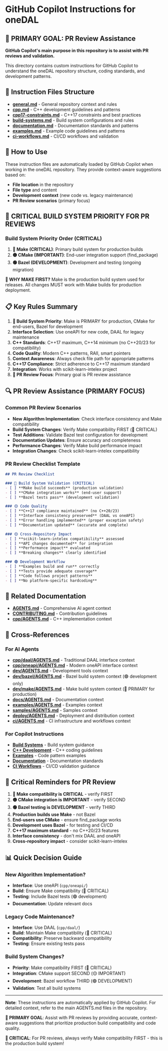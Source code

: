 # GitHub Copilot Instructions for oneDAL

## 🎯 **PRIMARY GOAL: PR Review Assistance**

**GitHub Copilot's main purpose in this repository is to assist with PR reviews and validation.**

This directory contains custom instructions for GitHub Copilot to understand the oneDAL repository structure, coding standards, and development patterns.

## 📁 Instruction Files Structure

- **[general.md](general.md)** - General repository context and rules
- **[cpp.md](cpp.md)** - C++ development guidelines and patterns
- **[cpp17-constraints.md](cpp17-constraints.md)** - C++17 constraints and best practices
- **[build-systems.md](build-systems.md)** - Build system configurations and rules
- **[documentation.md](documentation.md)** - Documentation standards and patterns
- **[examples.md](examples.md)** - Example code guidelines and patterns
- **[ci-workflows.md](ci-workflows.md)** - CI/CD workflows and validation

## 🎯 How to Use

These instruction files are automatically loaded by GitHub Copilot when working in the oneDAL repository. They provide context-aware suggestions based on:

- **File location** in the repository
- **File type** and content
- **Development context** (new code vs. legacy maintenance)
- **PR Review scenarios** (primary focus)

## 🔴 **CRITICAL BUILD SYSTEM PRIORITY FOR PR REVIEWS**

### Build System Priority Order (CRITICAL)
1. **🔴 Make (CRITICAL)**: Primary build system for production builds
2. **🟡 CMake (IMPORTANT)**: End-user integration support (find_package)
3. **🟢 Bazel (DEVELOPMENT)**: Development and testing (ongoing migration)

**🚨 WHY MAKE FIRST?** Make is the production build system used for releases. All changes MUST work with Make builds for production deployment.

## 📋 Key Rules Summary

1. **🔴 Build System Priority**: Make is PRIMARY for production, CMake for end-users, Bazel for development
2. **Interface Selection**: Use oneAPI for new code, DAAL for legacy maintenance
3. **C++ Standards**: C++17 maximum, C++14 minimum (no C++20/23 for compatibility)
4. **Code Quality**: Modern C++ patterns, RAII, smart pointers
5. **Context Awareness**: Always check file path for appropriate patterns
6. **C++17 Compliance**: Strict adherence to C++17 maximum standard
7. **Integration**: Works with scikit-learn-intelex project
8. **🎯 PR Review Focus**: Primary goal is PR review assistance

## 🔍 **PR Review Assistance (PRIMARY FOCUS)**

### Common PR Review Scenarios
- **New Algorithm Implementation**: Check interface consistency and Make compatibility
- **Build System Changes**: Verify Make compatibility FIRST (🔴 CRITICAL)
- **Test Additions**: Validate Bazel test configuration for development
- **Documentation Updates**: Ensure accuracy and completeness
- **Performance Changes**: Verify Make build performance impact
- **Integration Changes**: Check scikit-learn-intelex compatibility

### PR Review Checklist Template
```markdown
## PR Review Checklist

### 🔴 Build System Validation (CRITICAL)
- [ ] **Make build succeeds** (production validation)
- [ ] **CMake integration works** (end-user support)
- [ ] **Bazel tests pass** (development validation)

### 🟡 Code Quality
- [ ] **C++17 compliance maintained** (no C++20/23)
- [ ] **Interface consistency preserved** (DAAL vs oneAPI)
- [ ] **Error handling implemented** (proper exception safety)
- [ ] **Documentation updated** (accurate and complete)

### 🟡 Cross-Repository Impact
- [ ] **scikit-learn-intelex compatibility** assessed
- [ ] **API changes documented** for integration
- [ ] **Performance impact** evaluated
- [ ] **Breaking changes** clearly identified

### 🟢 Development Workflow
- [ ] **Examples build and run** correctly
- [ ] **Tests provide adequate coverage**
- [ ] **Code follows project patterns**
- [ ] **No platform-specific hardcoding**
```

## 🔗 Related Documentation

- **[AGENTS.md](../../AGENTS.md)** - Comprehensive AI agent context
- **[CONTRIBUTING.md](../../CONTRIBUTING.md)** - Contribution guidelines
- **[cpp/AGENTS.md](../../cpp/AGENTS.md)** - C++ implementation context

## 🔄 Cross-References

### For AI Agents
- **[cpp/daal/AGENTS.md](../../cpp/daal/AGENTS.md)** - Traditional DAAL interface context
- **[cpp/oneapi/AGENTS.md](../../cpp/oneapi/AGENTS.md)** - Modern oneAPI interface context
- **[dev/AGENTS.md](../../dev/AGENTS.md)** - Development tools context
- **[dev/bazel/AGENTS.md](../../dev/bazel/AGENTS.md)** - Bazel build system context (🟢 development only)
- **[dev/make/AGENTS.md](../../dev/make/AGENTS.md)** - Make build system context (🔴 PRIMARY for production)
- **[docs/AGENTS.md](../../docs/AGENTS.md)** - Documentation context
- **[examples/AGENTS.md](../../examples/AGENTS.md)** - Examples context
- **[samples/AGENTS.md](../../samples/AGENTS.md)** - Samples context
- **[deploy/AGENTS.md](../../deploy/AGENTS.md)** - Deployment and distribution context
- **[ci/AGENTS.md](../../ci/AGENTS.md)** - CI infrastructure and workflows context

### For Copilot Instructions
- **[Build Systems](../../.github/instructions/build-systems.md)** - Build system guidance
- **[C++ Development](../../.github/instructions/cpp.md)** - C++ coding guidelines
- **[Examples](../../.github/instructions/examples.md)** - Code pattern examples
- **[Documentation](../../.github/instructions/documentation.md)** - Documentation standards
- **[CI Workflows](../../.github/instructions/ci-workflows.md)** - CI/CD validation guidance

## 🚨 **Critical Reminders for PR Review**

1. **🔴 Make compatibility is CRITICAL** - verify FIRST
2. **🟡 CMake integration is IMPORTANT** - verify SECOND  
3. **🟢 Bazel testing is DEVELOPMENT** - verify THIRD
4. **Production builds use Make** - not Bazel
5. **End-users use CMake** - ensure find_package works
6. **Development uses Bazel** - for testing and CI/CD
7. **C++17 maximum standard** - no C++20/23 features
8. **Interface consistency** - don't mix DAAL and oneAPI
9. **Cross-repository impact** - consider scikit-learn-intelex

## 📊 **Quick Decision Guide**

### New Algorithm Implementation?
- **Interface**: Use oneAPI (`cpp/oneapi/`)
- **Build**: Ensure Make compatibility (🔴 CRITICAL)
- **Testing**: Include Bazel tests (🟢 development)
- **Documentation**: Update relevant docs

### Legacy Code Maintenance?
- **Interface**: Use DAAL (`cpp/daal/`)
- **Build**: Maintain Make compatibility (🔴 CRITICAL)
- **Compatibility**: Preserve backward compatibility
- **Testing**: Ensure existing tests pass

### Build System Changes?
- **Priority**: Make compatibility FIRST (🔴 CRITICAL)
- **Integration**: CMake support SECOND (🟡 IMPORTANT)
- **Development**: Bazel workflow THIRD (🟢 DEVELOPMENT)
- **Validation**: Test all build systems

---

**Note**: These instructions are automatically applied by GitHub Copilot. For detailed context, refer to the main AGENTS.md files in the repository.

**🎯 PRIMARY GOAL**: Assist with PR reviews by providing accurate, context-aware suggestions that prioritize production build compatibility and code quality.

**🚨 CRITICAL**: For PR reviews, always verify Make compatibility FIRST - this is the production build system!
